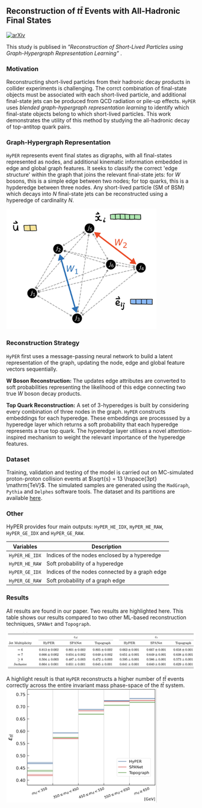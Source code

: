 ## Reconstruction of $t\bar{t}$ Events with All-Hadronic Final States

  [![arXiv](https://img.shields.io/badge/arXiv-2402.10149-b31b1b.svg)](https://arxiv.org/abs/2402.10149)

This study is publised in _"Reconstruction of Short-Lived Particles using
Graph-Hypergraph Representation Learning"_ .


### Motivation 
Reconstructing short-lived particles from their hadronic decay products in
collider experiments is challenging. 
The corrct combination of final-state objects must be associated with each short-lived particle, and additional final-state
jets can be produced from QCD radiation or pile-up effects.
`HyPER` uses _blended graph-hypergraph representation learning_ to identify
which final-state objects belong to which short-lived particles.
This work demonstrates the utility of this method by studying the all-hadronic
decay of top-antitop quark pairs.

### Graph-Hypergraph Representation
`HyPER` represents event final states as digraphs, with all final-states
represented as nodes, and additional kinematic information embedded in edge and
global graph features.
It seeks to classify the correct 'edge structure' within the graph that joins
the relevant final-state jets: for $W$ bosons, this is a simple
edge between two nodes; for top quarks, this is a hypderedge between three
nodes.
Any short-lived particle (SM of BSM) which decays into $N$ final-state jets can
be reconstructed using a hyperedge of cardinality $N$.

<img src="graph.png" alt="graph" width="400"/>
  
### Reconstruction Strategy
`HyPER` first uses a message-passing neural network to build a latent
representation of the graph, updating the node, edge and global feature vectors
sequentially.

**W Boson Reconstruction:**
The updates edge attributes are converted to soft probabilities representing the
likelihood of this edge connecting two true $W$ boson decay products.

**Top Quark Reconstruction:**
A set of 3-hyperedges is built by considering every combination of three nodes in
the graph.
`HyPER` constructs embeddings for each hyperedge. 
These embeddings are processsed by a hyperedge layer which returns a soft
probability that each hyperedge represents a true top quark. 
The hyperedge layer utilises a novel attention-inspired mechanism to weight the
relevant importance of the hyperedge features.



### Dataset

Training, validation and testing of the model is carried out on MC-simulated
proton-proton collision events at $\sqrt{s} = 13 \hspace{3pt} \mathrm{TeV}$. 
The simulated samples are generated using the `MadGraph`, `Pythia` and `Delphes`
software tools. The dataset and its partitions are available [here](https://zenodo.org/records/10653837).

### Other  

HyPER provides four main outputs: `HyPER_HE_IDX`, `HyPER_HE_RAW`, `HyPER_GE_IDX`
and `HyPER_GE_RAW`.

| Variables | Description |
| ------------- | ------------- |
| `HyPER_HE_IDX` | Indices of the nodes enclosed by a hyperedge  |
| `HyPER_HE_RAW` | Soft probability of a hyperedge |
| `HyPER_GE_IDX` | Indices of the nodes connected by a graph edge |
| `HyPER_GE_RAW` | Soft probability of a graph edge |


### Results

All results are found in our paper. Two results are highlighted here.
This table shows our results compared to two other ML-based reconstruction
techniques, `SPANet` and `Topograph`.

<img src="results_table.png" alt="graph" width="800"/>

A highlight result is that `HyPER` reconstructs a higher number of $t \bar{t}$ events correctly across the entire invariant mass phase-space of the $t \bar{t}$ system.
<img src="tt_efficiency.png" alt="ttbar_efficiency" width="400"/>
